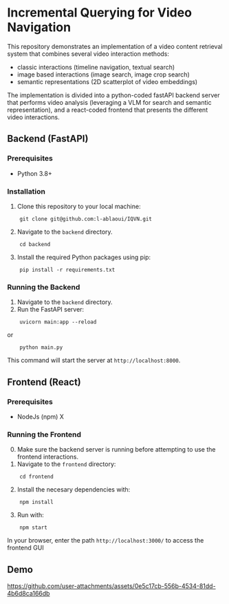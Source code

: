 # Incremental Querying for Video Navigation

This repository demonstrates an implementation of a video content retrieval system that combines several video interaction methods:

- classic interactions (timeline navigation, textual search)
- image based interactions (image search, image crop search)
- semantic representations (2D scatterplot of video embeddings)

The implementation is divided into a python-coded fastAPI backend server that performs video analysis (leveraging a VLM for search and semantic representation), and a react-coded frontend that presents the different video interactions.

## Backend (FastAPI)

### Prerequisites
- Python 3.8+

### Installation
1. Clone this repository to your local machine:
```
    git clone git@github.com:l-ablaoui/IQVN.git
```
2. Navigate to the `backend` directory.
```
    cd backend
```
3. Install the required Python packages using pip:
```
    pip install -r requirements.txt
```
### Running the Backend
1. Navigate to the `backend` directory.
2. Run the FastAPI server:
```
    uvicorn main:app --reload
```
or
```
    python main.py
```

This command will start the server at `http://localhost:8000`.



## Frontend (React)

### Prerequisites
- NodeJs (npm) X

### Running the Frontend
0. Make sure the backend server is running before attempting to use the frontend interactions.
1. Navigate to the `frontend` directory:
```
    cd frontend
```
2. Install the necesary dependencies with:
```
    npm install
```
3. Run with:
```
    npm start
```
In your browser, enter the path `http://localhost:3000/` to access the frontend GUI

## Demo
https://github.com/user-attachments/assets/0e5c17cb-556b-4534-81dd-4b6d8ca166db
